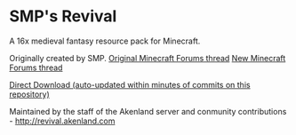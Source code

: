 # SMP's Revival
A 16x medieval fantasy resource pack for Minecraft.

Originally created by SMP. [Original Minecraft Forums thread](http://www.minecraftforum.net/forums/mapping-and-modding/resource-packs/1228756-smps-revival-october-20th-2014-1-8-sans-ctm)
[New Minecraft Forums thread](https://www.minecraftforum.net/forums/mapping-and-modding-java-edition/resource-packs/2822930-new-release-smps-revival-fan-continuation-1-12)

[Direct Download (auto-updated within minutes of commits on this repository)](http://wolfiamc.com/downloads/revival.zip)

Maintained by the staff of the Akenland server and conmunity contributions - http://revival.akenland.com
